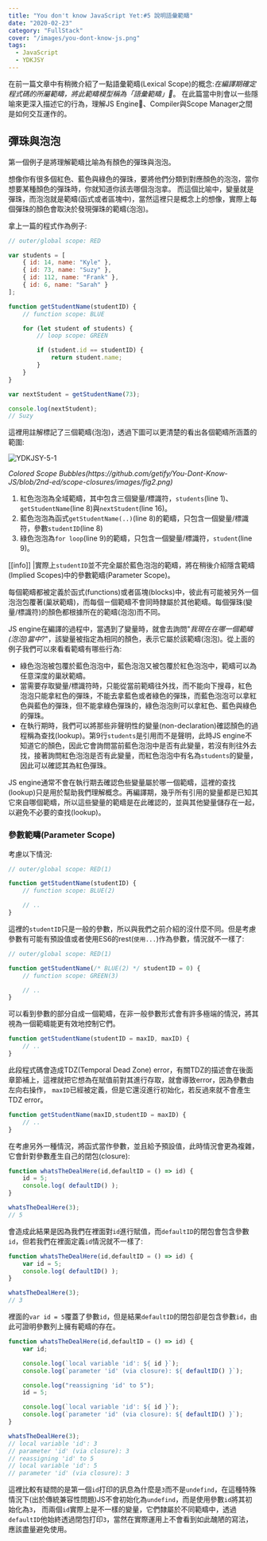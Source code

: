 ```yaml
---
title: "You don't know JavaScript Yet:#5 說明語彙範疇"
date: "2020-02-23"
category: "FullStack"
cover: "/images/you-dont-know-js.png"
tags:
  - JavaScript
  - YDKJSY
---
```


在前一篇文章中有稍微介紹了一點語彙範疇(Lexical Scope)的概念:*在編譯期確定程式碼的所屬範疇，將此範疇模型稱為「語彙範疇」*。
在此篇當中則會以一些隱喻來更深入描述它的行為，理解JS Engine、Compiler與Scope Manager之間是如何交互運作的。

## 彈珠與泡泡

第一個例子是將理解範疇比喻為有顏色的彈珠與泡泡。

想像你有很多個紅色、藍色與綠色的彈珠，要將他們分類到對應顏色的泡泡，當你想要某種顏色的彈珠時，你就知道你該去哪個泡泡拿。
而這個比喻中，變量就是彈珠，而泡泡就是範疇(函式或者區塊中)，當然這裡只是概念上的想像，實際上每個彈珠的顏色會取決於發現彈珠的範疇(泡泡)。

拿上一篇的程式作為例子:

```javascript
// outer/global scope: RED

var students = [
    { id: 14, name: "Kyle" },
    { id: 73, name: "Suzy" },
    { id: 112, name: "Frank" },
    { id: 6, name: "Sarah" }
];

function getStudentName(studentID) {
    // function scope: BLUE

    for (let student of students) {
        // loop scope: GREEN

        if (student.id == studentID) {
            return student.name;
        }
    }
}

var nextStudent = getStudentName(73);

console.log(nextStudent);
// Suzy
```

這裡用註解標記了三個範疇(泡泡)，透過下圖可以更清楚的看出各個範疇所涵蓋的範圍:

![YDKJSY-5-1](/static/images/you-dont-know-js-yet-5-1.png)
<figcaption><em>Colored Scope Bubbles(https://github.com/getify/You-Dont-Know-JS/blob/2nd-ed/scope-closures/images/fig2.png)</em></figcaption>

1. 紅色泡泡為全域範疇，其中包含三個變量/標識符，`students`(line 1)、`getStudentName`(line 8)與`nextStudent`(line 16)。
2. 藍色泡泡為函式`getStudentName(..)`(line 8)的範疇，只包含一個變量/標識符，參數`studentID`(line 8)
3. 綠色泡泡為`for loop`(line 9)的範疇，只包含一個變量/標識符，`student`(line 9)。

[[info]]
|實際上`studentID`並不完全屬於藍色泡泡的範疇，將在稍後介紹隱含範疇(Implied Scopes)中的參數範疇(Parameter Scope)。

每個範疇都被定義於函式(functions)或者區塊(blocks)中，彼此有可能被另外一個泡泡包覆著(巢狀範疇)，而每個ㄧ個範疇不會同時隸屬於其他範疇。每個彈珠(變量/標識符)的顏色都根據所在的範疇(泡泡)而不同。

JS engine在編譯的過程中，當遇到了變量時，就會去詢問"*我現在在哪一個範疇(泡泡)當中?*"，該變量被指定為相同的顏色，表示它屬於該範疇(泡泡)。從上面的例子我們可以來看看範疇有哪些行為:

- 綠色泡泡被包覆於藍色泡泡中，藍色泡泡又被包覆於紅色泡泡中，範疇可以為任意深度的巢狀範疇。
- 當需要存取變量/標識符時，只能從當前範疇往外找，而不能向下搜尋，紅色泡泡只能拿紅色的彈珠，不能去拿藍色或者綠色的彈珠，而藍色泡泡可以拿紅色與藍色的彈珠，但不能拿綠色彈珠的，綠色泡泡則可以拿紅色、藍色與綠色的彈珠。
- 在執行期時，我們可以將那些非聲明性的變量(non-declaration)確認顏色的過程稱為查找(lookup)。第9行`students`是引用而不是聲明，此時JS engine不知道它的顏色，因此它會詢問當前藍色泡泡中是否有此變量，若沒有則往外去找，接著詢問紅色泡泡是否有此變量，而紅色泡泡中有名為`students`的變量，因此可以確認其為紅色彈珠。

JS engine通常不會在執行期去確認色些變量屬於哪一個範疇，這裡的查找(lookup)只是用於幫助我們理解概念。再編譯期，幾乎所有引用的變量都是已知其它來自哪個範疇，所以這些變量的範疇是在此確認的，並與其他變量儲存在一起，以避免不必要的查找(lookup)。

### 參數範疇(Parameter Scope)

考慮以下情況:

```javascript
// outer/global scope: RED(1)

function getStudentName(studentID) {
    // function scope: BLUE(2)

    // ..
}
```

這裡的`studentID`只是一般的參數，所以與我們之前介紹的沒什麼不同。但是考慮參數有可能有預設值或者使用ES6的rest(`使用...`)作為參數，情況就不一樣了:

```javascript
// outer/global scope: RED(1)

function getStudentName(/* BLUE(2) */ studentID = 0) {
    // function scope: GREEN(3)

    // ..
}
```

可以看到參數的部分自成一個範疇，在非一般參數形式會有許多極端的情況，將其視為一個範疇能更有效地控制它們。

```javascript
function getStudentName(studentID = maxID, maxID) {
    // ..
}
```

此段程式碼會造成TDZ(Temporal Dead Zone) error，有關TDZ的描述會在後面章節補上，這裡就把它想為在賦值前對其進行存取，就會導致error，因為參數由左向右操作，
`maxID`已經被定義，但是它還沒進行初始化，若反過來就不會產生TDZ error。

```javascript
function getStudentName(maxID,studentID = maxID) {
    // ..
}
```

在考慮另外一種情況，將函式當作參數，並且給予預設值，此時情況會更為複雜，它會針對參數產生自己的閉包(closure):

```javascript
function whatsTheDealHere(id,defaultID = () => id) {
    id = 5;
    console.log( defaultID() );
}

whatsTheDealHere(3);
// 5
```

會造成此結果是因為我們在裡面對`id`進行賦值，而`defaultID`的閉包會包含參數`id`，但若我們在裡面定義`id`情況就不一樣了:

```javascript
function whatsTheDealHere(id,defaultID = () => id) {
    var id = 5;
    console.log( defaultID() );
}

whatsTheDealHere(3);
// 3
```

裡面的`var id = 5`覆蓋了參數`id`，但是結果`defaultID`的閉包卻是包含參數`id`，由此可證明參數列上擁有範疇的存在。

```javascript
function whatsTheDealHere(id,defaultID = () => id) {
    var id;

    console.log(`local variable 'id': ${ id }`);
    console.log(`parameter 'id' (via closure): ${ defaultID() }`);

    console.log("reassigning 'id' to 5");
    id = 5;

    console.log(`local variable 'id': ${ id }`);
    console.log(`parameter 'id' (via closure): ${ defaultID() }`);
}

whatsTheDealHere(3);
// local variable 'id': 3
// parameter 'id' (via closure): 3
// reassigning 'id' to 5
// local variable 'id': 5
// parameter 'id' (via closure): 3
```

這裡比較有疑問的是第一個`id`打印的訊息為什麼是`3`而不是`undefind`，在這種特殊情況下(出於傳統兼容性問題)JS不會初始化為`undefind`，而是使用參數`id`將其初始化為`3`，
而兩個`id`實際上是不一樣的變量，它們隸屬於不同範疇中，透過`defaultID`他始終透過閉包打印`3`，當然在實際運用上不會看到如此醜陋的寫法，應該盡量避免使用。
